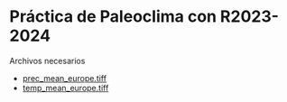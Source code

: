 #  Práctica de Paleoclima con R2023-2024

Archivos necesarios

* [prec_mean_europe.tiff](https://github.com/angelrodes/Paleoclima_con_R_2023-2024/raw/main/prec_mean_europe.tiff)
* [temp_mean_europe.tiff](https://github.com/angelrodes/Paleoclima_con_R_2023-2024/raw/main/temp_mean_europe.tiff)
